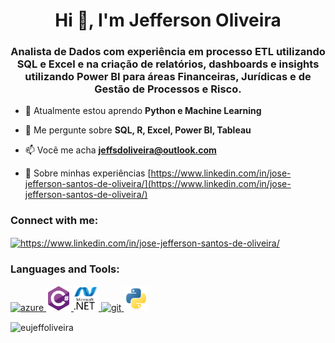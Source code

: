 <h1 align="center">Hi 👋, I'm Jefferson Oliveira</h1>
<h3 align="center">Analista de Dados com experiência em processo ETL utilizando SQL e Excel e na criação de relatórios, dashboards e insights utilizando Power BI para áreas Financeiras, Jurídicas e de Gestão de Processos e Risco.</h3>

- 🌱 Atualmente estou aprendo **Python e Machine Learning**

- 💬 Me pergunte sobre **SQL, R, Excel, Power BI, Tableau**

- 📫 Você me acha **jeffsdoliveira@outlook.com**

- 📄 Sobre minhas experiências [https://www.linkedin.com/in/jose-jefferson-santos-de-oliveira/](https://www.linkedin.com/in/jose-jefferson-santos-de-oliveira/)

<h3 align="left">Connect with me:</h3>
<p align="left">
<a href="https://linkedin.com/in/https://www.linkedin.com/in/jose-jefferson-santos-de-oliveira/" target="blank"><img align="center" src="https://raw.githubusercontent.com/rahuldkjain/github-profile-readme-generator/master/src/images/icons/Social/linked-in-alt.svg" alt="https://www.linkedin.com/in/jose-jefferson-santos-de-oliveira/" height="30" width="40" /></a>
</p>

<h3 align="left">Languages and Tools:</h3>
<p align="left"> <a href="https://azure.microsoft.com/en-in/" target="_blank" rel="noreferrer"> <img src="https://www.vectorlogo.zone/logos/microsoft_azure/microsoft_azure-icon.svg" alt="azure" width="40" height="40"/> </a> <a href="https://www.w3schools.com/cs/" target="_blank" rel="noreferrer"> <img src="https://raw.githubusercontent.com/devicons/devicon/master/icons/csharp/csharp-original.svg" alt="csharp" width="40" height="40"/> </a> <a href="https://dotnet.microsoft.com/" target="_blank" rel="noreferrer"> <img src="https://raw.githubusercontent.com/devicons/devicon/master/icons/dot-net/dot-net-original-wordmark.svg" alt="dotnet" width="40" height="40"/> </a> <a href="https://git-scm.com/" target="_blank" rel="noreferrer"> <img src="https://www.vectorlogo.zone/logos/git-scm/git-scm-icon.svg" alt="git" width="40" height="40"/> </a> <a href="https://www.python.org" target="_blank" rel="noreferrer"> <img src="https://raw.githubusercontent.com/devicons/devicon/master/icons/python/python-original.svg" alt="python" width="40" height="40"/> </a> </p>

<p><img align="center" src="https://github-readme-stats.vercel.app/api/top-langs?username=eujeffoliveira&show_icons=true&locale=en&layout=compact" alt="eujeffoliveira" /></p>
